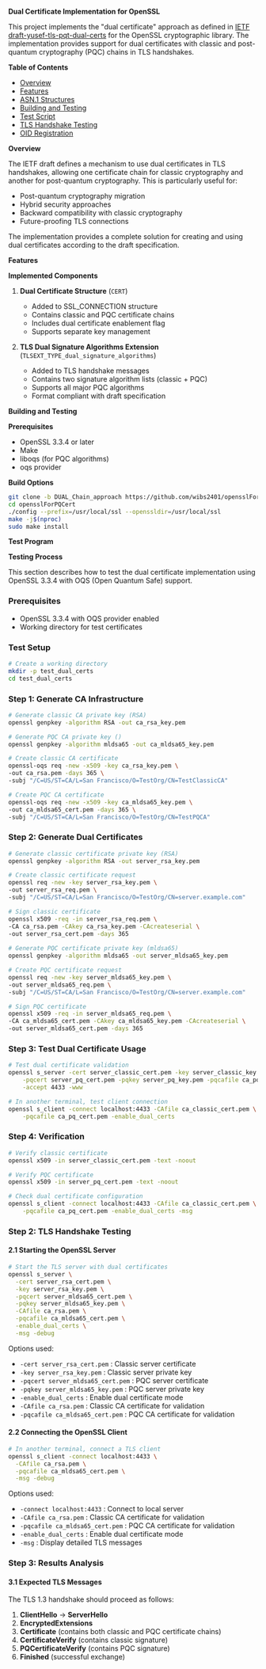 **Dual Certificate Implementation for OpenSSL**


This project implements the "dual certificate" approach as defined in [IETF draft-yusef-tls-pqt-dual-certs](https://datatracker.ietf.org/doc/draft-yusef-tls-pqt-dual-certs/) for the OpenSSL cryptographic library. The implementation provides support for dual certificates with classic and post-quantum cryptography (PQC) chains in TLS handshakes.

**Table of Contents**


 - [Overview](#overview)
 - [Features](#features)
 - [ASN.1 Structures](#asn1-structures)
 - [Building and Testing](#building-and-testing)
 - [Test Script](#test-script)
 - [TLS Handshake Testing](#tls-handshake-testing)
 - [OID Registration](#oid-registration)


**Overview**


The IETF draft defines a mechanism to use dual certificates in TLS handshakes, allowing one certificate chain for classic cryptography and another for post-quantum cryptography. This is particularly useful for:

- Post-quantum cryptography migration
- Hybrid security approaches
- Backward compatibility with classic cryptography
- Future-proofing TLS connections

The implementation provides a complete solution for creating and using dual certificates according to the draft specification.

**Features**


**Implemented Components**


1. **Dual Certificate Structure** (`CERT`)
   - Added to SSL_CONNECTION structure
   - Contains classic and PQC certificate chains
   - Includes dual certificate enablement flag
   - Supports separate key management

2. **TLS Dual Signature Algorithms Extension** (`TLSEXT_TYPE_dual_signature_algorithms`)
   - Added to TLS handshake messages
   - Contains two signature algorithm lists (classic + PQC)
   - Supports all major PQC algorithms
   - Format compliant with draft specification


**Building and Testing**


**Prerequisites**


- OpenSSL 3.3.4 or later
- Make
- liboqs (for PQC algorithms)
- oqs provider

**Build Options**


```bash
git clone -b DUAL_Chain_approach https://github.com/wibs2401/opensslForPQCert.git
cd opensslForPQCert
./config --prefix=/usr/local/ssl --openssldir=/usr/local/ssl
make -j$(nproc)
sudo make install
```

**Test Program**


**Testing Process**

This section describes how to test the dual certificate implementation using OpenSSL 3.3.4 with OQS (Open Quantum Safe) support.

### Prerequisites

- OpenSSL 3.3.4 with OQS provider enabled
- Working directory for test certificates

### Test Setup

```bash
# Create a working directory
mkdir -p test_dual_certs
cd test_dual_certs
```

### Step 1: Generate CA Infrastructure

```bash
# Generate classic CA private key (RSA)
openssl genpkey -algorithm RSA -out ca_rsa_key.pem 

# Generate PQC CA private key ()
openssl genpkey -algorithm mldsa65 -out ca_mldsa65_key.pem

# Create classic CA certificate    
openssl-oqs req -new -x509 -key ca_rsa_key.pem \
-out ca_rsa.pem -days 365 \
-subj "/C=US/ST=CA/L=San Francisco/O=TestOrg/CN=TestClassicCA"

# Create PQC CA certificate
openssl-oqs req -new -x509 -key ca_mldsa65_key.pem \
-out ca_mldsa65_cert.pem -days 365 \
-subj "/C=US/ST=CA/L=San Francisco/O=TestOrg/CN=TestPQCA"
```

### Step 2: Generate Dual Certificates

```bash
# Generate classic certificate private key (RSA)
openssl genpkey -algorithm RSA -out server_rsa_key.pem

# Create classic certificate request
openssl req -new -key server_rsa_key.pem \
-out server_rsa_req.pem \
-subj "/C=US/ST=CA/L=San Francisco/O=TestOrg/CN=server.example.com"

# Sign classic certificate
openssl x509 -req -in server_rsa_req.pem \
-CA ca_rsa.pem -CAkey ca_rsa_key.pem -CAcreateserial \
-out server_rsa_cert.pem -days 365
    
# Generate PQC certificate private key (mldsa65)
openssl genpkey -algorithm mldsa65 -out server_mldsa65_key.pem

# Create PQC certificate request
openssl req -new -key server_mldsa65_key.pem \
-out server_mldsa65_req.pem \
-subj "/C=US/ST=CA/L=San Francisco/O=TestOrg/CN=server.example.com"

# Sign PQC certificate
openssl x509 -req -in server_mldsa65_req.pem \
-CA ca_mldsa65_cert.pem -CAkey ca_mldsa65_key.pem -CAcreateserial \
-out server_mldsa65_cert.pem -days 365

```

### Step 3: Test Dual Certificate Usage

```bash
# Test dual certificate validation
openssl s_server -cert server_classic_cert.pem -key server_classic_key.pem \
    -pqcert server_pq_cert.pem -pqkey server_pq_key.pem -pqcafile ca_pq_cert.pem  -enable_dual_certs \
    -accept 4433 -www

# In another terminal, test client connection
openssl s_client -connect localhost:4433 -CAfile ca_classic_cert.pem \
    -pqcafile ca_pq_cert.pem -enable_dual_certs
```

### Step 4: Verification

```bash
# Verify classic certificate
openssl x509 -in server_classic_cert.pem -text -noout

# Verify PQC certificate
openssl x509 -in server_pq_cert.pem -text -noout

# Check dual certificate configuration
openssl s_client -connect localhost:4433 -CAfile ca_classic_cert.pem \
    -pqcafile ca_pq_cert.pem -enable_dual_certs -msg
```

### Step 2: TLS Handshake Testing

#### 2.1 Starting the OpenSSL Server

```bash
# Start the TLS server with dual certificates
openssl s_server \
  -cert server_rsa_cert.pem \
  -key server_rsa_key.pem \
  -pqcert server_mldsa65_cert.pem \
  -pqkey server_mldsa65_key.pem \
  -CAfile ca_rsa.pem \
  -pqcafile ca_mldsa65_cert.pem \
  -enable_dual_certs \
  -msg -debug

```

Options used:
- `-cert server_rsa_cert.pem` : Classic server certificate
- `-key server_rsa_key.pem` : Classic server private key
- `-pqcert server_mldsa65_cert.pem` : PQC server certificate
- `-pqkey server_mldsa65_key.pem` : PQC server private key
- `-enable_dual_certs` : Enable dual certificate mode
- `-CAfile ca_rsa.pem` : Classic CA certificate for validation
- `-pqcafile ca_mldsa65_cert.pem` : PQC CA certificate for validation

#### 2.2 Connecting the OpenSSL Client

```bash
# In another terminal, connect a TLS client
openssl s_client -connect localhost:4433 \
  -CAfile ca_rsa.pem \
  -pqcafile ca_mldsa65_cert.pem \
  -msg -debug

```

Options used:
- `-connect localhost:4433` : Connect to local server
- `-CAfile ca_rsa.pem` : Classic CA certificate for validation
- `-pqcafile ca_mldsa65_cert.pem` : PQC CA certificate for validation
- `-enable_dual_certs` : Enable dual certificate mode
- `-msg` : Display detailed TLS messages

### Step 3: Results Analysis

#### 3.1 Expected TLS Messages

The TLS 1.3 handshake should proceed as follows:

1. **ClientHello** → **ServerHello**
2. **EncryptedExtensions**
3. **Certificate** (contains both classic and PQC certificate chains)
4. **CertificateVerify** (contains classic signature)
5. **PQCertificateVerify** (contains PQC signature)
6. **Finished** (successful exchange)




